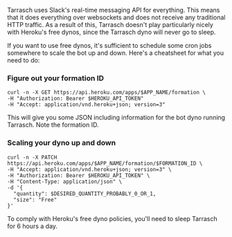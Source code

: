 Tarrasch uses Slack's real-time messaging API for everything. This means that it does everything over websockets and does not receive any traditional HTTP traffic. As a result of this, Tarrasch doesn't play particularly nicely with Heroku's free dynos, since the Tarrasch dyno will never go to sleep.

If you want to use free dynos, it's sufficient to schedule some cron jobs somewhere to scale the bot up and down. Here's a cheatsheet for what you need to do:

### Figure out your formation ID

```
curl -n -X GET https://api.heroku.com/apps/$APP_NAME/formation \
-H "Authorization: Bearer $HEROKU_API_TOKEN"
-H "Accept: application/vnd.heroku+json; version=3"
```

This will give you some JSON including information for the bot dyno running Tarrasch. Note the formation ID.

### Scaling your dyno up and down

```
curl -n -X PATCH https://api.heroku.com/apps/$APP_NAME/formation/$FORMATION_ID \
-H "Accept: application/vnd.heroku+json; version=3" \
-H "Authorization: Bearer $HEROKU_API_TOKEN" \
-H "Content-Type: application/json" \
-d '{
  "quantity": $DESIRED_QUANTITY_PROBABLY_0_OR_1,
  "size": "Free"
}'
```

To comply with Heroku's free dyno policies, you'll need to sleep Tarrasch for 6 hours a day.
